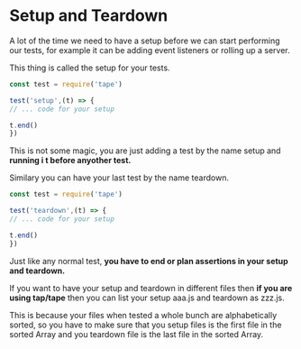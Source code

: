 # Setup and Teardown

A lot of the time we need to have a setup before we can start performing our tests, for example it can be adding event listeners or rolling up a server.

This thing is called the setup for your tests.

```javascript
const test = require('tape')

test('setup',(t) => {
// ... code for your setup

t.end()
})
```

This is not some magic, you are just adding a test by the name setup and **running i t before anyother test.**

Similary you can have your last test by the name teardown.

```javascript
const test = require('tape')

test('teardown',(t) => {
// ... code for your setup

t.end()
})
```

Just like any normal test, **you have to end or plan assertions in your setup and teardown.**

If you want to have your setup and teardown in different files then **if you are using tap/tape** then you can list your setup aaa.js and teardown as zzz.js.

This is because your files when tested a whole bunch are alphabetically sorted, so you have to make sure that you setup files is the first file in the sorted Array and you teardown file is the last file in the sorted Array.

